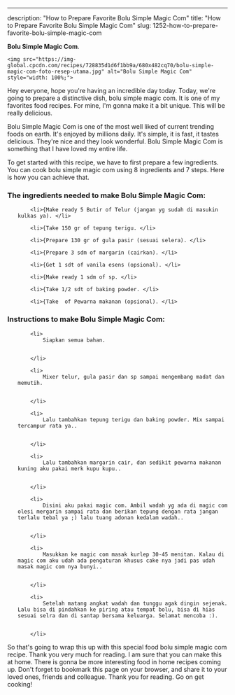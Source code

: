 ---
description: "How to Prepare Favorite Bolu Simple Magic Com"
title: "How to Prepare Favorite Bolu Simple Magic Com"
slug: 1252-how-to-prepare-favorite-bolu-simple-magic-com

<p>
	<strong>Bolu Simple Magic Com</strong>. 
	
</p>
<p>
	
	<img src="https://img-global.cpcdn.com/recipes/728835d1d6f1bb9a/680x482cq70/bolu-simple-magic-com-foto-resep-utama.jpg" alt="Bolu Simple Magic Com" style="width: 100%;">
	
	
</p>
<p>
	Hey everyone, hope you're having an incredible day today. Today, we're going to prepare a distinctive dish, bolu simple magic com. It is one of my favorites food recipes. For mine, I'm gonna make it a bit unique. This will be really delicious.
</p>
	
<p>
	Bolu Simple Magic Com is one of the most well liked of current trending foods on earth. It's enjoyed by millions daily. It's simple, it is fast, it tastes delicious. They're nice and they look wonderful. Bolu Simple Magic Com is something that I have loved my entire life.
</p>
<p>
	
</p>

<p>
To get started with this recipe, we have to first prepare a few ingredients. You can cook bolu simple magic com using 8 ingredients and 7 steps. Here is how you can achieve that.
</p>

<h3>The ingredients needed to make Bolu Simple Magic Com:</h3>

<ol>
	
		<li>{Make ready 5 Butir of Telur (jangan yg sudah di masukin kulkas ya). </li>
	
		<li>{Take 150 gr of tepung terigu. </li>
	
		<li>{Prepare 130 gr of gula pasir (sesuai selera). </li>
	
		<li>{Prepare 3 sdm of margarin (cairkan). </li>
	
		<li>{Get 1 sdt of vanila esens (opsional). </li>
	
		<li>{Make ready 1 sdm of sp. </li>
	
		<li>{Take 1/2 sdt of baking powder. </li>
	
		<li>{Take  of Pewarna makanan (opsional). </li>
	
</ol>
<p>
	
</p>

<h3>Instructions to make Bolu Simple Magic Com:</h3>

<ol>
	
		<li>
			Siapkan semua bahan.
			
			
		</li>
	
		<li>
			Mixer telur, gula pasir dan sp sampai mengembang madat dan memutih.
			
			
		</li>
	
		<li>
			Lalu tambahkan tepung terigu dan baking powder. Mix sampai tercampur rata ya..
			
			
		</li>
	
		<li>
			Lalu tambahkan margarin cair, dan sedikit pewarna makanan kuning aku pakai merk kupu kupu..
			
			
		</li>
	
		<li>
			Disini aku pakai magic com. Ambil wadah yg ada di magic com olesi mergarin sampai rata dan berikan tepung dengan rata jangan terlalu tebal ya ;) lalu tuang adonan kedalam wadah..
			
			
		</li>
	
		<li>
			Masukkan ke magic com masak kurlep 30-45 menitan. Kalau di magic com aku udah ada pengaturan khusus cake nya jadi pas udah masak magic com nya bunyi..
			
			
		</li>
	
		<li>
			Setelah matang angkat wadah dan tunggu agak dingin sejenak. Lalu bisa di pindahkan ke piring atau tempat bolu, bisa di hias sesuai selra dan di santap bersama keluarga. Selamat mencoba :).
			
			
		</li>
	
</ol>

<p>
	
</p>

<p>
	So that's going to wrap this up with this special food bolu simple magic com recipe. Thank you very much for reading. I am sure that you can make this at home. There is gonna be more interesting food in home recipes coming up. Don't forget to bookmark this page on your browser, and share it to your loved ones, friends and colleague. Thank you for reading. Go on get cooking!
</p>
